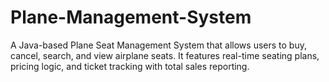# Plane-Management-System
A Java-based Plane Seat Management System that allows users to buy, cancel, search, and view airplane seats. It features real-time seating plans, pricing logic, and ticket tracking with total sales reporting.
